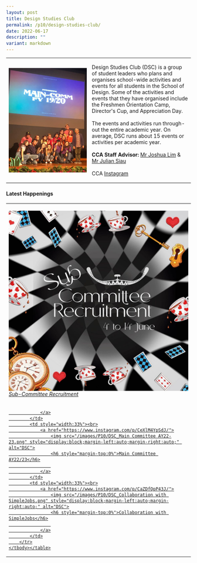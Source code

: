 ```yaml
---
layout: post
title: Design Studies Club
permalink: /p10/design-studies-club/
date: 2022-06-17
description: ""
variant: markdown
---
```

<div>
    <table>
        <tbody><tr>
            <td style="width:45%"><img src="/images/CCA_dsc.jpg" style="display:block;margin-left:auto;margin-right:auto;" alt="Design Studies Club"></td>
            <td>
                <p>
                    Design Studies Club (DSC) is a group of student leaders who plans and organises school-wide activities and events for all students in the School of Design. Some of the activities and events that they have organised include the Freshmen Orientation Camp, Director's Cup, and Appreciation Day.<br>
                    <br>
                    The events and activities run through-out the entire academic year. On average, DSC runs about 15 events or activities per academic year.<br>
                    <br>
                    <b>CCA Staff Advisor:</b> <a href="mailto:Joshua_Lim@TP.EDU.SG">Mr Joshua Lim</a> &amp; <a href="mailto:Julian_SIAU@TP.EDU.SG">Mr Julian Siau</a><br>
                    <br>
                    CCA <a href="https://www.instagram.com/designstudiesclub">Instagram</a>
                </p>
            </td>
        </tr>
    </tbody></table>
</div>

#### Latest Happenings

<div>
    <table>
        <tbody><tr>
            <td style="width:33%"><br>
                <a href="https://www.instagram.com/p/CeXlZyOJViB/">
                    <img src="/images/P10/DSC_Sub-Committee Recruitment.png" style="display:block;margin-left:auto;margin-right:auto;" alt="DSC">
                    <h6 style="margin-top:0%">Sub-Committee Recruitment</h6>
                    
                </a>
            </td>
            <td style="width:33%"><br>
                <a href="https://www.instagram.com/p/CeXlM4YpSdJ/">
                    <img src="/images/P10/DSC_Main Committee AY22-23.png" style="display:block;margin-left:auto;margin-right:auto;" alt="DSC">
                    <h6 style="margin-top:0%">Main Committee AY22/23</h6>
                    
                </a>
            </td>
            <td style="width:33%"><br>
                <a href="https://www.instagram.com/p/CaZDfOpP43J/">
                    <img src="/images/P10/DSC_Collaboration with SimpleJobs.png" style="display:block;margin-left:auto;margin-right:auto;" alt="DSC">
                    <h6 style="margin-top:0%">Collaboration with SimpleJobs</h6>
                    
                </a>
            </td>
        </tr>
    </tbody></table>
</div>